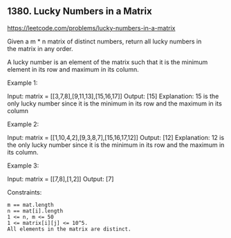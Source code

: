 ## 1380. Lucky Numbers in a Matrix

https://leetcode.com/problems/lucky-numbers-in-a-matrix

Given a m \* n matrix of distinct numbers, return all lucky numbers in the matrix in any order.

A lucky number is an element of the matrix such that it is the minimum element in its row and maximum in its column.

Example 1:

Input: matrix = [[3,7,8],[9,11,13],[15,16,17]]
Output: [15]
Explanation: 15 is the only lucky number since it is the minimum in its row and the maximum in its column

Example 2:

Input: matrix = [[1,10,4,2],[9,3,8,7],[15,16,17,12]]
Output: [12]
Explanation: 12 is the only lucky number since it is the minimum in its row and the maximum in its column.

Example 3:

Input: matrix = [[7,8],[1,2]]
Output: [7]

Constraints:

    m == mat.length
    n == mat[i].length
    1 <= n, m <= 50
    1 <= matrix[i][j] <= 10^5.
    All elements in the matrix are distinct.
